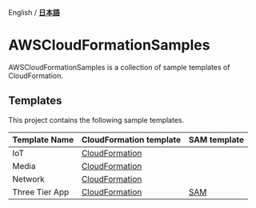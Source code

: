 English / [**日本語**](README_JP.md)

# AWSCloudFormationSamples

AWSCloudFormationSamples is a collection of sample templates of CloudFormation.

## Templates

This project contains the following sample templates.

| Template Name | CloudFormation template | SAM template |
| --- | --- | --- |
| IoT | [CloudFormation](/iot/README.md) | |
| Media | [CloudFormation](/media/README.md) | |
| Network | [CloudFormation](/network/README.md) | |
| Three Tier App | [CloudFormation](/three-tier-app/templates/README.md) | [SAM](/three-tier-app/sam-app/README.md) |